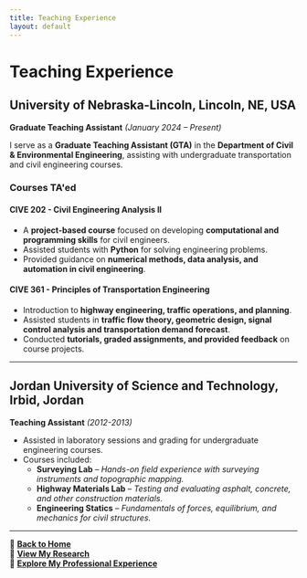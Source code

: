 ```yaml
---
title: Teaching Experience
layout: default
---
```


# Teaching Experience

## University of Nebraska-Lincoln, Lincoln, NE, USA  
**Graduate Teaching Assistant** *(January 2024 – Present)*  

I serve as a **Graduate Teaching Assistant (GTA)** in the **Department of Civil & Environmental Engineering**, assisting with undergraduate transportation and civil engineering courses.

### **Courses TA'ed**  

#### **CIVE 202 - Civil Engineering Analysis II**  
- A **project-based course** focused on developing **computational and programming skills** for civil engineers.  
- Assisted students with **Python** for solving engineering problems.  
- Provided guidance on **numerical methods, data analysis, and automation in civil engineering**.

#### **CIVE 361 - Principles of Transportation Engineering**  
- Introduction to **highway engineering, traffic operations, and planning**.  
- Assisted students in **traffic flow theory, geometric design, signal control analysis and transportation demand forecast**.  
- Conducted **tutorials, graded assignments, and provided feedback** on course projects.

---

## Jordan University of Science and Technology, Irbid, Jordan  
**Teaching Assistant** *(2012-2013)*  

- Assisted in laboratory sessions and grading for undergraduate engineering courses.
- Courses included:
  - **Surveying Lab** – *Hands-on field experience with surveying instruments and topographic mapping.*
  - **Highway Materials Lab** – *Testing and evaluating asphalt, concrete, and other construction materials.*
  - **Engineering Statics** – *Fundamentals of forces, equilibrium, and mechanics for civil structures.*

---


📌 **[Back to Home](index.md)**  
📌 **[View My Research](research.md)**  
📌 **[Explore My Professional Experience](experience.md)**  
